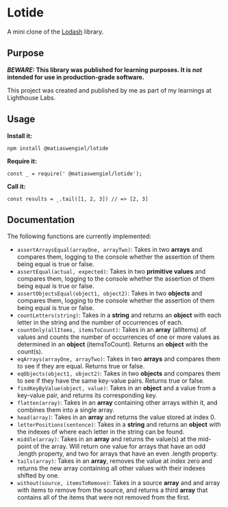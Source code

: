 # Lotide

A mini clone of the [Lodash](https://lodash.com) library.

## Purpose

**_BEWARE:_ This library was published for learning purposes. It is _not_ intended for use in production-grade software.**

This project was created and published by me as part of my learnings at Lighthouse Labs. 

## Usage

**Install it:**

`npm install @matiaswengiel/lotide`

**Require it:**

`const _ = require(' @matiaswengiel/lotide');`

**Call it:**

`const results = _.tail([1, 2, 3]) // => [2, 3]`

## Documentation

The following functions are currently implemented:

* `assertArraysEqual(arrayOne, arrayTwo)`: Takes in two **arrays** and compares them, logging to the console whether the assertion of them being equal is true or false.
* `assertEqual(actual, expected)`: Takes in two **primitive values** and compares them, logging to the console whether the assertion of them being equal is true or false.
* `assertObjectsEqual(object1, object2)`: Takes in two **objects** and compares them, logging to the console whether the assertion of them being equal is true or false.
* `countLetters(string)`: Takes in a **string** and returns an **object** with each letter in the string and the number of occurrences of each.
* `countOnly(allItems, itemsToCount)`: Takes in an **array** (allItems) of values and counts the number of occurrences of one or more values as determined in an **object** (itemsToCount). Returns an **object** with the count(s).
* `eqArrays(arrayOne, arrayTwo)`: Takes in two **arrays** and compares them to see if they are equal. Returns true or false.
* `eqObjects(object1, object2)`: Takes in two **objects** and compares them to see if they have the same key-value pairs. Returns true or false.
* `findKeyByValue(object, value)`: Takes in an **object** and a value from a key-value pair, and returns its corresponding key.
* `flatten(array)`: Takes in an **array** containing other arrays within it, and combines them into a single array. 
* `head(array)`: Takes in an **array** and returns the value stored at index 0.
* `letterPositions(sentence)`: Takes in a **string** and returns an **object** with the indexes of where each letter in the string can be found. 
* `middle(array)`: Takes in an **array** and returns the value(s) at the mid-point of the array. Will return one value for arrays that have an odd .length property, and two for arrays that have an even .length property. 
* `tails(array)`: Takes in an **array**, removes the value at index zero and returns the new array containing all other values with their indexes shifted by one.
* `without(source, itemsToRemove)`: Takes in a source **array** and and array with items to remove from the source, and returns a third **array** that contains all of the items that were not removed from the first.